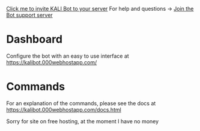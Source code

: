 [Click me to invite KALI Bot to your server](https://discord.com/api/oauth2/authorize?client_id=792818909844996139&permissions=8&scope=bot)
For help and questions -> [Join the Bot support server](https://discord.gg/DG3k5w6QW3)

# Dashboard
Configure the bot with an easy to use interface at https://kalibot.000webhostapp.com/

# Commands
For an explanation of the commands, please see the docs at https://kalibot.000webhostapp.com/docs.html


Sorry for site on free hosting, at the moment I have no money